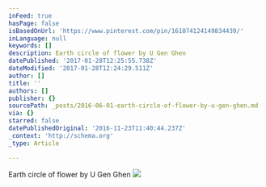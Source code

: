 ```yaml
---
inFeed: true
hasPage: false
isBasedOnUrl: 'https://www.pinterest.com/pin/161074124149834439/'
inLanguage: null
keywords: []
description: Earth circle of flower by U Gen Ghen
datePublished: '2017-01-28T12:25:55.738Z'
dateModified: '2017-01-28T12:24:29.511Z'
author: []
title: ''
authors: []
publisher: {}
sourcePath: _posts/2016-06-01-earth-circle-of-flower-by-u-gen-ghen.md
via: {}
starred: false
datePublishedOriginal: '2016-11-23T11:40:44.237Z'
_context: 'http://schema.org'
_type: Article

---
```

Earth circle of flower by U Gen Ghen
![](https://s-media-cache-ak0.pinimg.com/564x/58/89/99/588999ae9acf763a6c62d9768e8b80db.jpg)